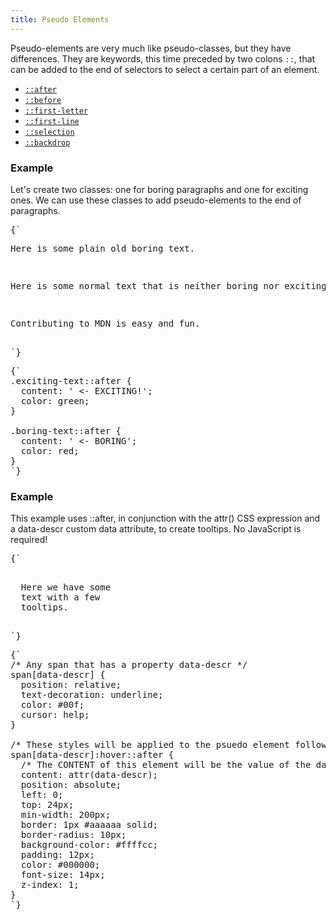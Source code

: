 ```yaml
---
title: Pseudo Elements
---
```


Pseudo-elements are very much like pseudo-classes, but they have differences.
They are keywords, this time preceded by two colons `::`, that can be added to
the end of selectors to select a certain part of an element.

- [`::after`](https://developer.mozilla.org/en-US/docs/Web/CSS/::after)
- [`::before`](https://developer.mozilla.org/en-US/docs/Web/CSS/::before)
- [`::first-letter`](https://developer.mozilla.org/en-US/docs/Web/CSS/::first-letter)
- [`::first-line`](https://developer.mozilla.org/en-US/docs/Web/CSS/::first-line)
- [`::selection`](https://developer.mozilla.org/en-US/docs/Web/CSS/::selection)
- [`::backdrop`](https://developer.mozilla.org/en-US/docs/Web/CSS/::backdrop)

### Example

<CodePen>

Let's create two classes: one for boring paragraphs and one for exciting ones.
We can use these classes to add pseudo-elements to the end of paragraphs.

<pre data-lang='html'>
{`
<p class="boring-text">Here is some plain old boring text.</p>
<p>Here is some normal text that is neither boring nor exciting.</p>
<p class="exciting-text">Contributing to MDN is easy and fun.</p>
`}
</pre>

<pre data-lang='css'>
{`
.exciting-text::after {
  content: ' <- EXCITING!';
  color: green;
}

.boring-text::after {
  content: ' <- BORING';
  color: red;
}
`}
</pre>

</CodePen>

### Example

<CodePen>

This example uses ::after, in conjunction with the attr() CSS expression and a
data-descr custom data attribute, to create tooltips. No JavaScript is required!

<pre data-lang='html'>
{`
<p>
  Here we have some
  <span data-descr="collection of words and punctuation">text</span> with a few
  <span data-descr="small popups that appear when hovering">tooltips</span>.
</p>
`}
</pre>

<pre data-lang='css'>
{`
/* Any span that has a property data-descr */
span[data-descr] {
  position: relative;
  text-decoration: underline;
  color: #00f;
  cursor: help;
}

/* These styles will be applied to the psuedo element following any element that has a data-descr attribute, but ONLY when hovered */
span[data-descr]:hover::after {
  /* The CONTENT of this element will be the value of the data-descr attrbiute */
  content: attr(data-descr);
  position: absolute;
  left: 0;
  top: 24px;
  min-width: 200px;
  border: 1px #aaaaaa solid;
  border-radius: 10px;
  background-color: #ffffcc;
  padding: 12px;
  color: #000000;
  font-size: 14px;
  z-index: 1;
}
`}
</pre>

</CodePen>
